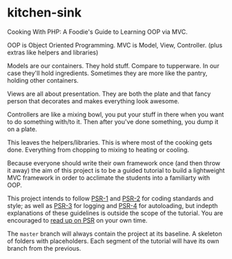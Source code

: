 kitchen-sink
============

Cooking With PHP: A Foodie's Guide to Learning OOP via MVC.

OOP is Object Oriented Programming.
MVC is Model, View, Controller. (plus extras like helpers and libraries)

Models are our containers. They hold stuff. Compare to tupperware. In our case they'll hold ingredients. Sometimes they are more like the pantry, holding other containers.

Views are all about presentation. They are both the plate and that fancy person that decorates and makes everything look awesome.

Controllers are like a mixing bowl, you put your stuff in there when you want to do something with/to it. Then after you've done something, you dump it on a plate.

This leaves the helpers/libraries. This is where most of the cooking gets done. Everything from chopping to mixing to heating or cooling.

Because everyone should write their own framework once (and then throw it away) the aim of this project is to be a guided tutorial to build a lightweight MVC framework in order to acclimate the students into a familiarty with OOP.

This project intends to follow [PSR-1](http://www.php-fig.org/psr/psr-1) and [PSR-2](http://www.php-fig.org/psr/psr-2) for coding standards and style; as well as [PSR-3](http://www.php-fig.org/psr/psr-3) for logging and [PSR-4](http://www.php-fig.org/psr/psr-4) for autoloading, but indepth explanations of these guidelines is outside the scope of the tutorial. You are encouraged to [read up on PSR](http://www.php-fig.org/) on your own time.

The `master` branch will always contain the project at its baseline. A skeleton of folders with placeholders. Each segment of the tutorial will have its own branch from the previous.